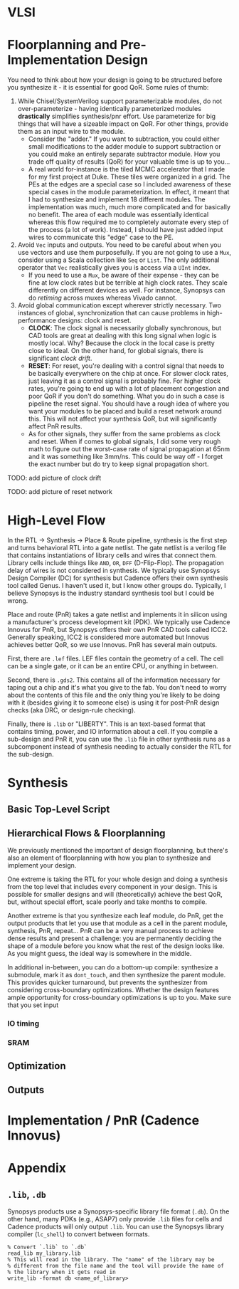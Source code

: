 # VLSI

# Floorplanning and Pre-Implementation Design

You need to think about how your design is going to be structured before you synthesize it - it is essential for good
QoR. Some rules of thumb:

1. While Chisel/SystemVerilog support parameterizable modules, do not over-parameterize - having identically parameterized
   modules **drastically** simplifies synthesis/pnr effort. Use parameterize for big things that will have a sizeable
   impact on QoR. For other things, provide them as an input wire to the module. 
    - Consider the "adder." If you want to subtraction, you could either
      small modifications to the adder module to support subtraction or you could make an entirely separate subtractor
      module. How you trade off quality of results (QoR) for your valuable time is up to you...
    - A real world for-instance is the tiled MCMC accelerator that I made for my first project at Duke. These tiles were
      organized in a grid. The PEs at the edges are a special case so I included awareness of these special cases in
      the module parameterization. In effect, it meant that I had to synthesize and implement 18 different modules. The
      implementation was much, much more complicated and for basically no benefit. The area of each module was
      essentially identical whereas this flow required me to completely automate every step of the process (a lot of work).
      Instead, I should have just added input wires to communicate this "edge" case to the PE.
2. Avoid `Vec` inputs and outputs. You need to be careful about when you use vectors and use them purposefully. If you
   are not going to use a `Mux`, consider using a Scala collection like `Seq` or `List`. The only additional operator
   that `Vec` realistically gives you is access via a `UInt` index.
   -  If you need to use a `Mux`, be aware of their expense - they can be fine at low clock rates but be terrible at
      high clock rates. They scale differently on different devices as well. For instance, Synopsys can do _retiming_
      across muxes whereas Vivado cannot.
3. Avoid global communication except wherever strictly necessary. Two instances of global, synchronization that can
   cause problems in high-performance designs: clock and reset.
   - **CLOCK**: The clock signal is necessarily globally synchronous, but CAD tools are great at dealing with this long signal
     when logic is mostly local. Why? Because the clock in the local case is pretty close to ideal. On the other hand,
     for global signals, there is significant _clock drift_.
   - **RESET**: For reset, you're dealing with a control signal that needs to be basically everywhere on the chip at once.
     For slower clock rates, just leaving it as a control signal is probably fine. For higher clock rates, you're going
     to end up with a lot of placement congestion and poor QoR if you don't do something. What you do in such a case is
     pipeline the reset signal. You should have a rough idea of where you want your modules to be placed and build a
     reset network around this. This will not affect your synthesis QoR, but will significantly affect PnR results.
   - As for other signals, they suffer from the same problems as clock and reset. When if comes to global signals, I did
     some very rough math to figure out the worst-case rate of signal propagation at 65nm and it was something like
     3mm/ns. This could be way off - I forget the exact number but do try to keep signal propagation short. 

TODO: add picture of clock drift

TODO: add picture of reset network

# High-Level Flow

In the RTL -> Synthesis -> Place & Route pipeline, synthesis is the first step and turns behavioral RTL
into a gate netlist. The gate netlist is a verilog file that contains instantiations of library cells and wires that
connect them. Library cells include things like `AND`, `OR`, `DFF` (D-Flip-Flop). The propagation delay of wires is
not considered in synthesis.
We typically use Synopsys Design Compiler (DC) for synthesis but Cadence offers their own synthesis tool called Genus.
I haven't used it, but I know other groups do. Typically, I believe Synopsys is the industry standard synthesis tool but
I could be wrong.

Place and route (PnR) takes a gate netlist and implements it in silicon using a manufacturer's process development kit (PDK).
We typically use Cadence Innovus for PnR, but Synopsys offers their own PnR CAD tools called ICC2. Generally speaking,
ICC2 is considered more automated but Innovus achieves better QoR, so we use Innovus.
PnR has several main outputs.

First, there are `.lef` files. LEF files contain the geometry of a cell. The cell can be a
single gate, or it can be an entire CPU, or anything in between. 

Second, there is `.gds2`. This contains all of the information necessary for taping out a chip and it's what you give to
the fab. You don't need to worry about the contents of this file and the only thing you're likely to be doing with it
(besides giving it to someone else) is using it for post-PnR design checks (aka DRC, or design-rule checking).

Finally, there is `.lib` or "LIBERTY". This is an text-based format that contains timing, power, and IO information
about a cell. If you compile a sub-design and PnR it, you can use the `.lib` file in other synthesis runs as a subcomponent
instead of synthesis needing to actually consider the RTL for the sub-design.
# Synthesis


## Basic Top-Level Script

## Hierarchical Flows & Floorplanning

We previously mentioned the important of design floorplanning, but there's also an element of floorplanning with how
you plan to synthesize and implement your design.

One extreme is taking the RTL for your whole design and doing a synthesis from the top level that includes every
component in your design. This is possible for smaller designs and will (theoretically) achieve the best QoR, but,
without special effort, scale poorly and take months to compile.

Another extreme is that you synthesize each leaf module, do PnR, get the output products that let you use that module as
a cell in the parent module, synthesis, PnR, repeat... PnR can be a very manual process to achieve dense results and
present a challenge: you are permanently deciding the shape of a module before you know what the rest of the design
looks like. As you might guess, the ideal way is somewhere in the middle.

In additional in-between, you can do a bottom-up compile: synthesize a submodule, mark it as `dont_touch`, and then
synthesize the parent module. This provides quicker turnaround, but prevents the synthesizer from considering
cross-boundary optimizations. Whether the design features ample opportunity for cross-boundary optimizations is up to
you. Make sure that you set input


### IO timing

### SRAM

## Optimization

## Outputs

# Implementation / PnR (Cadence Innovus)

# Appendix

## `.lib`, `.db`

Synopsys products use a Synopsys-specific library file format (`.db`). On the other hand, many PDKs
(e.g., ASAP7) only provide `.lib` files for cells  and Cadence products will only output `.lib`.
You can use the Synopsys library compiler (`lc_shell`) to convert between formats.

```
% Convert `.lib` to `.db`
read_lib my_library.lib
% This will read in the library. The "name" of the library may be
% different from the file name and the tool will provide the name of
% the library when it gets read in
write_lib -format db <name_of_library> 
```
